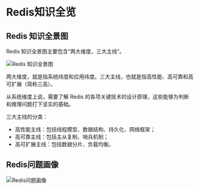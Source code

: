 # Redis知识全览

## Redis 知识全景图

Redis 知识全景图主要包含“两大维度，三大主线”。

![Redis 知识全景图](https://static001.geekbang.org/resource/image/79/e7/79da7093ed998a99d9abe91e610b74e7.jpg)

两大维度，就是指系统纬度和应用纬度。三大主线，也就是指高性能、高可靠和高可扩展（简称三高）。

从系统维度上说，需要了解 Redis 的各项关键技术的设计原理，这些能够为判断和推理问题打下坚实的基础。

三大主线的分类：

* 高性能主线：包括线程模型、数据结构、持久化、网络框架；
* 高可靠主线：包括主从复制、哨兵机制；
* 高可扩展主线：包括数据分片、负载均衡。

## Redis问题画像

![Redis问题画像](https://static001.geekbang.org/resource/image/70/b4/70a5bc1ddc9e3579a2fcb8a5d44118b4.jpeg)
